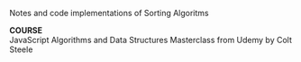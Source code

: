 Notes and code implementations of Sorting Algoritms

**COURSE**  
JavaScript Algorithms and Data Structures Masterclass from Udemy by Colt Steele
